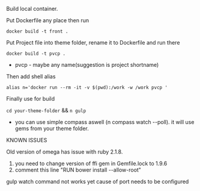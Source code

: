 Build local container.

Put Dockerfile any place then run

`docker build -t front .`

Put Project file into theme folder, rename it to Dockerfile and run there

`docker build -t pvcp .`

* pvcp - maybe any name(suggestion is project shortname)

Then add shell alias

`alias n='docker run --rm -it -v $(pwd):/work -w /work pvcp '`

Finally use for build

`cd your-theme-folder` && `n gulp`


* you can use simple compass aswell (n compass watch --poll). it will use gems from your theme folder.





KNOWN ISSUES

Old version of omega has issue with ruby 2.1.8.
1) you need to change version of ffi gem in Gemfile.lock to 1.9.6
2) comment this line "RUN bower install --allow-root"


gulp watch command not works yet cause of port needs to be configured

